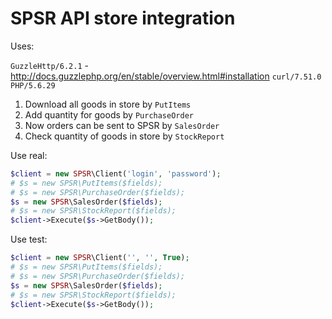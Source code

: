 # SPSR API store integration

Uses:

``GuzzleHttp/6.2.1`` - http://docs.guzzlephp.org/en/stable/overview.html#installation
``curl/7.51.0`` 
``PHP/5.6.29``

1) Download all goods in store by ```PutItems```
2) Add quantity for goods by ```PurchaseOrder```
3) Now orders can be sent to SPSR by ```SalesOrder```
4) Check quantity of goods in store by ```StockReport```

Use real:

```php
$client = new SPSR\Client('login', 'password');
# $s = new SPSR\PutItems($fields);
# $s = new SPSR\PurchaseOrder($fields);
$s = new SPSR\SalesOrder($fields);
# $s = new SPSR\StockReport($fields);
$client->Execute($s->GetBody());
```
 
Use test:

```php
$client = new SPSR\Client('', '', True);
# $s = new SPSR\PutItems($fields);
# $s = new SPSR\PurchaseOrder($fields);
$s = new SPSR\SalesOrder($fields);
# $s = new SPSR\StockReport($fields);
$client->Execute($s->GetBody());
```
